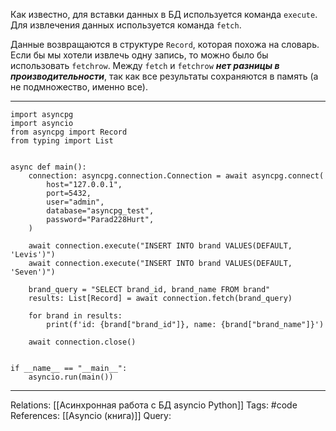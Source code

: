 Как известно, для вставки данных в БД используется команда `execute`. Для извлечения данных используется команда `fetch`. 

Данные возвращаются в структуре `Record`, которая похожа на словарь. Если бы мы хотели извлечь одну запись, то можно было бы использовать `fetchrow`. Между `fetch` и `fetchrow` ***нет разницы в производительности***, так как все результаты сохраняются в память (а не подмножество, именно все). 

___
```
import asyncpg
import asyncio
from asyncpg import Record
from typing import List


async def main():
    connection: asyncpg.connection.Connection = await asyncpg.connect(
        host="127.0.0.1",
        port=5432,
        user="admin",
        database="asyncpg_test",
        password="Parad228Hurt",
    )

    await connection.execute("INSERT INTO brand VALUES(DEFAULT, 'Levis')")
    await connection.execute("INSERT INTO brand VALUES(DEFAULT, 'Seven')")

    brand_query = "SELECT brand_id, brand_name FROM brand"
    results: List[Record] = await connection.fetch(brand_query)

    for brand in results:
        print(f'id: {brand["brand_id"]}, name: {brand["brand_name"]}')

    await connection.close()


if __name__ == "__main__":
    asyncio.run(main())

```
___

Relations: [[Асинхронная работа с БД asyncio Python]] 
Tags: #code
References: [[Asyncio (книга)]] 
Query: 